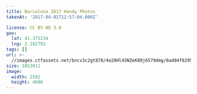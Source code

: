 ```yaml
---
title: Barcelona 2017 Handy Photos
takenAt: '2017-04-01T12:57:04.000Z'

license: CC BY-ND 3.0
geo:
  lat: 41.375234
  lng: 2.182792
tags: []
url: >-
  //images.ctfassets.net/bncv3c2gt878/4e20Hl4SNZeK89j6S79dmg/6ad84f6295bd7465f8db561f73017f6f/barcelona-2017-handy-photos_34063682366_o
size: 3853911
image:
  width: 2592
  height: 4608
---
```

